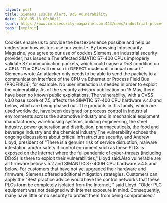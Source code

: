 ```yaml
---
layout: post
title: Siemens Issues Alert, DoS Vulnerability
date: 2018-05-16 00:00:11
tourl: https://www.infosecurity-magazine.com:443/news/industrial-process-control/
tags: [exploit]
---
```

Cookies enable us to provide the best experience possible and help us understand how visitors use our website. By browsing Infosecurity Magazine, you agree to our use of cookies.Siemens, an industrial security provider, has issued a The affected SIMATIC S7-400 CPUs improperly validate S7 communication packets, which could cause a DoS condition on a CPU. "The CPU will remain in DEFECT mode until manual restart," Siemens wrote.An attacker only needs to be able to send the packets to a communication interface of the CPU via Ethernet or Process Field Bus (PROFIBUS), for example. No user interaction is needed in order to exploit the vulnerability. As of the security advisory publication on 15 May, there have been no known public exploitations. The vulnerability, with a CVSS v3.0 base score of 7.5, affects the SIMATIC S7-400 CPU hardware v.4.0 and below, which are being phased out. The products in this family, which are used worldwide, have been designed for process control in industrial environments across the automotive industry and in mechanical equipment manufacturers, warehousing systems, building engineering, the steel industry, power generation and distribution, pharmaceuticals, the food and beverage industry and the chemical industry.The vulnerability echoes the ongoing discussions about critical infrastructure security, and Andrew Lloyd, president of "There is a genuine risk of service disruption, malware infestation and/or safety if control equipment such as these PLCs is exposed on the Internet where the full pandemic of cyber-threats (including DDoS) is there to exploit their vulnerabilities," Lloyd said.Also vulnerable are all firmware below v.5.2 and SIMANTIC S7-400H CPU hardware v.4.5 and below. For customers that have not yet upgraded their hardware and firmware, Siemens offered additional mitigation strategies. Customers can apply the "Best practice advice would have the control networks that these PLCs form be completely isolated from the Internet, " said Lloyd. "Older PLC equipment was not designed with Internet exposure in mind. Consequently, many have little or no security to protect them from being compromised."